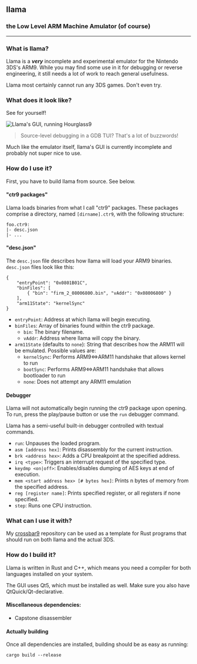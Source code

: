 ## llama

### the Low Level ARM Machine Amulator (of course)

---

### What is llama?

Llama is a ***very*** incomplete and experimental emulator for the Nintendo 3DS's ARM9. While you may find some use in it for debugging or reverse engineering, it still needs a lot of work to reach general usefulness.

Llama most certainly cannot run any 3DS games. Don't even try.

### What does it look like?

See for yourself!

![Llama's GUI, running Hourglass9](https://i.imgur.com/dl5YOH1.png)

> Source-level debugging in a GDB TUI? That's a lot of buzzwords!

Much like the emulator itself, llama's GUI is currently incomplete and probably not super nice to use.

### How do I use it?

First, you have to build llama from source. See below.

#### "ctr9 packages"

Llama loads binaries from what I call "ctr9" packages. These packages comprise a directory, named `[dirname].ctr9`, with the following structure:

```
foo.ctr9:
|- desc.json
|- ...
```

#### "desc.json"

The `desc.json` file describes how llama will load your ARM9 binaries. `desc.json` files look like this:

```
{
    "entryPoint": "0x0801B01C",
    "binFiles": [
        { "bin": "firm_2_08006800.bin", "vAddr": "0x08006800" }
    ],
    "arm11State": "kernelSync"
}
```

- `entryPoint`: Address at which llama will begin executing.
- `binFiles`: Array of binaries found within the ctr9 package.
  - `bin`: The binary filename.
  - `vAddr`: Address where llama will copy the binary.
- `arm11State` (defaults to `none`): String that describes how the ARM11 will be emulated. Possible values are:
  - `kernelSync`: Performs ARM9<=>ARM11 handshake that allows kernel to run
  - `bootSync`: Performs ARM9<=>ARM11 handshake that allows bootloader to run
  - `none`: Does not attempt any ARM11 emulation

#### Debugger

Llama will not automatically begin running the ctr9 package upon opening. To run, press the play/pause button or use the `run` debugger command.

Llama has a semi-useful built-in debugger controlled with textual commands.

- `run`: Unpauses the loaded program.
- `asm [address hex]`: Prints disassembly for the current instruction.
- `brk <address hex>`: Adds a CPU breakpoint at the specified address.
- `irq <type>`: Triggers an interrupt request of the specified type.
- `keydmp <on|off>`: Enables/disables dumping of AES keys at end of execution.
- `mem <start address hex> [# bytes hex]`: Prints n bytes of memory from the specified address.
- `reg [register name]`: Prints specified register, or all registers if none specified.
- `step`: Runs one CPU instruction.

### What can I use it with?

My [crossbar9](https://github.com/archshift/crossbar9) repository can be used as a template for Rust programs that should run on both llama and the actual 3DS.

### How do I build it?

Llama is written in Rust and C++, which means you need a compiler for both languages installed on your system.

The GUI uses Qt5, which must be installed as well. Make sure you also have QtQuick/Qt-declarative.

#### Miscellaneous dependencies:

- Capstone disassembler

#### Actually building

Once all dependencies are installed, building should be as easy as running:

```
cargo build --release
```
